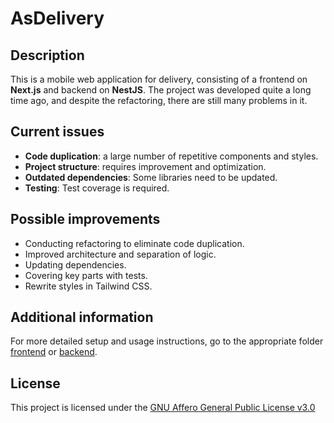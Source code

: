 # AsDelivery

## Description

This is a mobile web application for delivery, consisting of a frontend on **Next.js** and backend on **NestJS**. The project was developed quite a long time ago, and despite the refactoring, there are still many problems in it.

## Current issues

- **Code duplication**: a large number of repetitive components and styles.
- **Project structure**: requires improvement and optimization.
- **Outdated dependencies**: Some libraries need to be updated.
- **Testing**: Test coverage is required.

## Possible improvements

- Conducting refactoring to eliminate code duplication.
- Improved architecture and separation of logic.
- Updating dependencies.
- Covering key parts with tests.
- Rewrite styles in Tailwind CSS.

## Additional information

For more detailed setup and usage instructions, go to the appropriate folder [frontend](/frontend) or [backend](/backend).

## License

This project is licensed under the [GNU Affero General Public License v3.0](./LICENSE)
